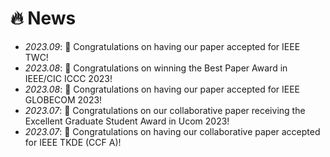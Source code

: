 # 🔥 News
- *2023.09*: 🎉 Congratulations on having our paper accepted for IEEE TWC!
- *2023.08*: 🎉 Congratulations on winning the Best Paper Award in IEEE/CIC ICCC 2023!
- *2023.08*: 🎉 Congratulations on having our paper accepted for IEEE GLOBECOM 2023! 
- *2023.07*: 🎉 Congratulations on our collaborative paper receiving the Excellent Graduate Student Award in Ucom 2023!
- *2023.07*: 🎉 Congratulations on having our collaborative paper accepted for IEEE TKDE (CCF A)! 
